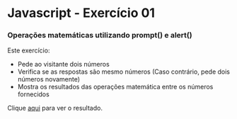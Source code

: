 # Javascript - Exercício 01

### Operações matemáticas utilizando prompt() e alert()

Este exercício:

- Pede ao visitante dois números
- Verifica se as respostas são mesmo números (Caso contrário, pede dois números novamente)
- Mostra os resultados das operações matemática entre os números fornecidos

Clique [aqui](https://franzwarm.github.io/rocketseat-explorer/nivel04/javascript-exercicio-01/) para ver o resultado.
